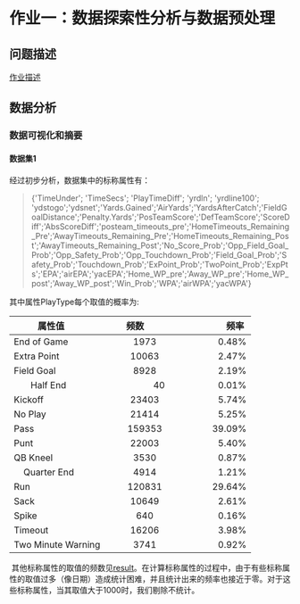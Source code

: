 # 作业一：数据探索性分析与数据预处理
## 问题描述 
[作业描述](https://bitdm.github.io/2018/assignment1/ "Title")
## 数据分析
### 数据可视化和摘要
#### 数据集1 
经过初步分析，数据集中的标称属性有：
>{'TimeUnder'; 'TimeSecs'; 'PlayTimeDiff'; 'yrdln'; 'yrdline100'; 'ydstogo';'ydsnet';'Yards.Gained';'AirYards';'YardsAfterCatch';'FieldGoalDistance';'Penalty.Yards';'PosTeamScore';'DefTeamScore';'ScoreDiff';'AbsScoreDiff';'posteam_timeouts_pre';'HomeTimeouts_Remaining_Pre';'AwayTimeouts_Remaining_Pre';'HomeTimeouts_Remaining_Post';'AwayTimeouts_Remaining_Post';'No_Score_Prob';'Opp_Field_Goal_Prob';'Opp_Safety_Prob';'Opp_Touchdown_Prob';'Field_Goal_Prob';'Safety_Prob';'Touchdown_Prob';'ExPoint_Prob';'TwoPoint_Prob';'ExpPts';'EPA';'airEPA';'yacEPA';'Home_WP_pre';'Away_WP_pre';'Home_WP_post';'Away_WP_post';'Win_Prob';'WPA';'airWPA';'yacWPA'}

其中属性PlayType每个取值的概率为:

| 属性值         | 频数          | 频率  |
| ------------- |:-------------:| -----:|
|End of Game          |            1973           |           0.48%|
 |        Extra Point  |                   10063   |                   2.47%|
  |        Field Goal   |                   8928    |                  2.19%|
  |        Half End     |                   40      |              0.01%|
  |          Kickoff      |               23403       |               5.74%|
  |          No Play       |              21414        |              5.25%|
  |              Pass       |             159353        |             39.09%|
  |              Punt        |             22003         |             5.40%|
  |         QB Kneel          |            3530           |           0.87%|
  |      Quarter End          |            4914           |           1.21%|
  |              Run            |        120831             |        29.64%|
  |             Sack             |        10649              |        2.61%|
  |            Spike             |          640              |        0.16%|
  |         Timeout              |       16206               |       3.98%|
  |Two Minute Warning               |       3741                |      0.92%|
  
  其他标称属性的取值的频数见[result](https://github.com/Wenju-Huang/data_mini/tree/master/NFL/result/Nominal)。在计算标称属性的过程中，由于有些标称属性的取值过多（像日期）造成统计困难，并且统计出来的频率也接近于零。对于这些标称属性，当其取值大于1000时，我们剔除不统计。

